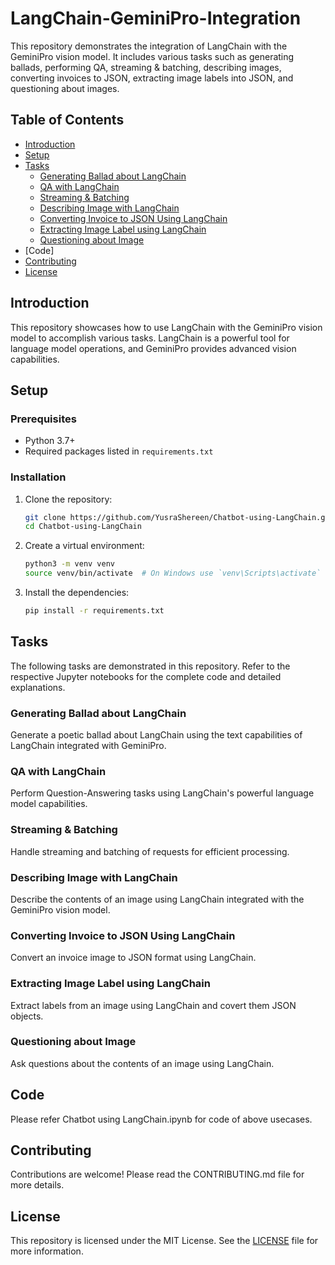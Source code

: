 # LangChain-GeminiPro-Integration

This repository demonstrates the integration of LangChain with the GeminiPro vision model. It includes various tasks such as generating ballads, performing QA, streaming & batching, describing images, converting invoices to JSON, extracting image labels into JSON, and questioning about images.

## Table of Contents
- [Introduction](#introduction)
- [Setup](#setup)
- [Tasks](#tasks)
  - [Generating Ballad about LangChain](#generating-ballad-about-langchain)
  - [QA with LangChain](#qa-with-langchain)
  - [Streaming & Batching](#streaming--batching)
  - [Describing Image with LangChain](#describing-image-with-langchain)
  - [Converting Invoice to JSON Using LangChain](#converting-invoice-to-json-using-langchain)
  - [Extracting Image Label using LangChain](#extracting-image-label-using-langchain)
  - [Questioning about Image](#questioning-about-image)
- [Code]
- [Contributing](#contributing)
- [License](#license)

## Introduction

This repository showcases how to use LangChain with the GeminiPro vision model to accomplish various tasks. LangChain is a powerful tool for language model operations, and GeminiPro provides advanced vision capabilities.

## Setup

### Prerequisites
- Python 3.7+
- Required packages listed in `requirements.txt`

### Installation
1. Clone the repository:
    ```sh
    git clone https://github.com/YusraShereen/Chatbot-using-LangChain.git
    cd Chatbot-using-LangChain
    ```
2. Create a virtual environment:
    ```sh
    python3 -m venv venv
    source venv/bin/activate  # On Windows use `venv\Scripts\activate`
    ```
3. Install the dependencies:
    ```sh
    pip install -r requirements.txt
    ```

## Tasks

The following tasks are demonstrated in this repository. Refer to the respective Jupyter notebooks for the complete code and detailed explanations.

### Generating Ballad about LangChain

Generate a poetic ballad about LangChain using the text capabilities of LangChain integrated with GeminiPro.

### QA with LangChain

Perform Question-Answering tasks using LangChain's powerful language model capabilities.

### Streaming & Batching

Handle streaming and batching of requests for efficient processing.

### Describing Image with LangChain

Describe the contents of an image using LangChain integrated with the GeminiPro vision model.

### Converting Invoice to JSON Using LangChain

Convert an invoice image to JSON format using LangChain.

### Extracting Image Label using LangChain

Extract labels from an image using LangChain and covert them JSON objects.

### Questioning about Image

Ask questions about the contents of an image using LangChain.

## Code

Please refer Chatbot using LangChain.ipynb for code of above usecases.

## Contributing

Contributions are welcome! Please read the CONTRIBUTING.md file for more details.

## License

This repository is licensed under the MIT License. See the [LICENSE](LICENSE) file for more information.
